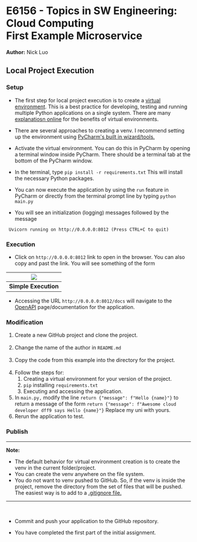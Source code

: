 # E6156 - Topics in SW Engineering: Cloud Computing<br>First Example Microservice

__Author:__ Nick Luo

## Local Project Execution

### Setup

- The first step for local project execution is to create a [virtual environment](https://docs.python.org/3/library/venv.html).
This is a best practice for developing, testing and running multiple Python applications
on a single system. There are many [explanatiosn online](https://realpython.com/python-virtual-environments-a-primer/)
for the benefits of virtual environments.


- There are several approaches to creating a venv. I recommend setting up the environment
using [PyCharm's built in wizard/tools.](https://www.jetbrains.com/help/pycharm/creating-virtual-environment.html)


- Activate the virtual environment. You can do this in PyCharm by opening a terminal window inside
PyCharm. There should be a terminal tab at the bottom of the PyCharm window.


- In the terminal, type ```pip install -r requirements.txt``` This will install the necessary
Python packages.

  
- You can now execute the application by using the ```run``` feature in PyCharm or directly
from the terminal prompt line by typing ```python main.py```


- You will see an initialization (logging) messages followed by the message
```
 Uvicorn running on http://0.0.0.0:8012 (Press CTRL+C to quit)
```


### Execution

- Click on ```http://0.0.0.0:8012``` link to open in the browser. You can also copy and past the link.
You will see something of the form

| <img src="./browser-screen-1.png"> |
| :---: |
| __Simple Execution__ |


- Accessing the URL ```http://0.0.0.0:8012/docs``` will navigate to the [OpenAPI](https://www.openapis.org/)
page/documentation for the application.


### Modification

1. Create a new GitHub project and clone the project.<br><br>
2. Change the name of the author in ```README.md```<br><br>
2. Copy the code from this example into the directory for the project.<br><br>
3. Follow the steps for:
   1. Creating a virtual environment for your version of the project.
   2. ```pip``` installing ```requirements.txt```
   3. Executing and accessing the application.
4. In ```main.py,``` modify the line ```return {"message": f"Hello {name}"}``` to return
a message of the form ```return {"message": f"Awesome cloud developer dff9 says Hello {name}"}```
Replace my uni with yours.
5. Rerun the application to test.


### Publish


<hr>

__Note:__
- The default behavior for virtual environment creation is to
create the venv in the current folder/project.
- You can create the venv anywhere on the file system.
- You do not want to venv pushed to GitHub. So, if the venv is inside the
project, remove the directory from the set of files that will be pushed.
The easiest way is to add to a [.gitignore file.](https://git-scm.com/docs/gitignore)

<hr>

<br>

- Commit and push your application to the GitHub repository.


- You have completed the first part of the initial assignment.




